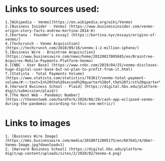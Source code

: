 # Links to sources used: 
	1.[Wikipedia - Venmo](https://en.wikipedia.org/wiki/Venmo)
	2.[Business Insider - Venmo] (https://www.businessinsider.com/venmo-origin-story-facts-andrew-kortina-2014-6)
	3.[Kortana - Founder's essay] (https://kortina.nyc/essays/origins-of-venmo/)
	4.[Techcrunch - Venmo Acquisition] (https://techcrunch.com/2010/09/16/venmo-1-2-million-iphone/)
	5.[Business Wire - Braintree Acquisition] (https://www.businesswire.com/news/home/20120817005685/en/Braintree-Acquires-Mobile-Payments-Platform-Venmo)
	6.[CNBC - User Base] (https://www.cnbc.com/2019/04/25/venmo-discloses-huge-digital-user-base-but-no-plan-to-profit-from-it.html)
	7.[Statista - Total Payments Volume] (https://www.statista.com/statistics/763617/venmo-total-payment-volume/#:~:text=In%20the%20second%20quarter%20of,the%20first%20quarter%20of%202019.&text=Venmo%20is%20a%20U.S.%2Dbased%20digital%20wallet%20service%20owned%20by%20PayPal.)
	8.[Harvard Business School - Plaid] (https://digital.hbs.edu/platform-digit/submission/plaid/)
    9.[The Next Web - Pandemic Number] (https://thenextweb.com/hardfork/2020/06/29/cash-app-eclipsed-venmo-during-the-pandemic-according-to-this-one-metric/)
# Links to images
    1. [Business Wire Image] (https://mms.businesswire.com/media/20180712005175/en/667641/4/Uber-Venmo-Image.jpg?download=1)
    2. [Harvard Business School] (https://digital.hbs.edu/platform-digit/wp-content/uploads/sites/2/2020/02/Venmo-4.png)
